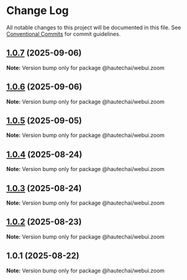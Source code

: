 # Change Log

All notable changes to this project will be documented in this file.
See [Conventional Commits](https://conventionalcommits.org) for commit guidelines.

## [1.0.7](https://github.com/HautechAI/webui/compare/@hautechai/webui.zoom@1.0.6...@hautechai/webui.zoom@1.0.7) (2025-09-06)

**Note:** Version bump only for package @hautechai/webui.zoom

## [1.0.6](https://github.com/HautechAI/webui/compare/@hautechai/webui.zoom@1.0.5...@hautechai/webui.zoom@1.0.6) (2025-09-06)

**Note:** Version bump only for package @hautechai/webui.zoom

## [1.0.5](https://github.com/HautechAI/webui/compare/@hautechai/webui.zoom@1.0.4...@hautechai/webui.zoom@1.0.5) (2025-09-05)

**Note:** Version bump only for package @hautechai/webui.zoom

## [1.0.4](https://github.com/HautechAI/webui/compare/@hautechai/webui.zoom@1.0.3...@hautechai/webui.zoom@1.0.4) (2025-08-24)

**Note:** Version bump only for package @hautechai/webui.zoom

## [1.0.3](https://github.com/HautechAI/webui/compare/@hautechai/webui.zoom@1.0.2...@hautechai/webui.zoom@1.0.3) (2025-08-24)

**Note:** Version bump only for package @hautechai/webui.zoom

## [1.0.2](https://github.com/HautechAI/webui/compare/@hautechai/webui.zoom@1.0.1...@hautechai/webui.zoom@1.0.2) (2025-08-23)

**Note:** Version bump only for package @hautechai/webui.zoom

## 1.0.1 (2025-08-22)

**Note:** Version bump only for package @hautechai/webui.zoom
